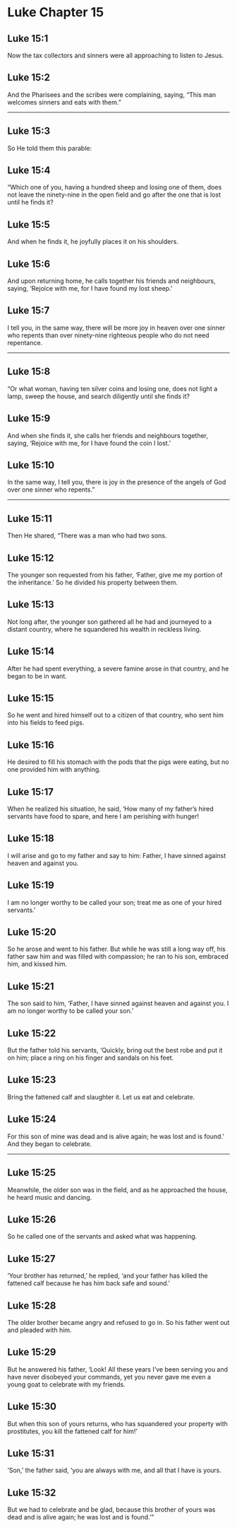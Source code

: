 # Luke Chapter 15

## Luke 15:1

Now the tax collectors and sinners were all approaching to listen to Jesus.

## Luke 15:2

And the Pharisees and the scribes were complaining, saying, “This man welcomes sinners and eats with them.”

---

## Luke 15:3

So He told them this parable:

## Luke 15:4

“Which one of you, having a hundred sheep and losing one of them, does not leave the ninety-nine in the open field and go after the one that is lost until he finds it?

## Luke 15:5

And when he finds it, he joyfully places it on his shoulders.

## Luke 15:6

And upon returning home, he calls together his friends and neighbours, saying, ‘Rejoice with me, for I have found my lost sheep.’

## Luke 15:7

I tell you, in the same way, there will be more joy in heaven over one sinner who repents than over ninety-nine righteous people who do not need repentance.

---

## Luke 15:8

“Or what woman, having ten silver coins and losing one, does not light a lamp, sweep the house, and search diligently until she finds it?

## Luke 15:9

And when she finds it, she calls her friends and neighbours together, saying, ‘Rejoice with me, for I have found the coin I lost.’

## Luke 15:10

In the same way, I tell you, there is joy in the presence of the angels of God over one sinner who repents.”

---

## Luke 15:11

Then He shared, “There was a man who had two sons.

## Luke 15:12

The younger son requested from his father, ‘Father, give me my portion of the inheritance.’ So he divided his property between them.

## Luke 15:13

Not long after, the younger son gathered all he had and journeyed to a distant country, where he squandered his wealth in reckless living.

## Luke 15:14

After he had spent everything, a severe famine arose in that country, and he began to be in want.

## Luke 15:15

So he went and hired himself out to a citizen of that country, who sent him into his fields to feed pigs.

## Luke 15:16

He desired to fill his stomach with the pods that the pigs were eating, but no one provided him with anything.

## Luke 15:17

When he realized his situation, he said, ‘How many of my father’s hired servants have food to spare, and here I am perishing with hunger!

## Luke 15:18

I will arise and go to my father and say to him: Father, I have sinned against heaven and against you.

## Luke 15:19

I am no longer worthy to be called your son; treat me as one of your hired servants.’

## Luke 15:20

So he arose and went to his father. But while he was still a long way off, his father saw him and was filled with compassion; he ran to his son, embraced him, and kissed him.

## Luke 15:21

The son said to him, ‘Father, I have sinned against heaven and against you. I am no longer worthy to be called your son.’

## Luke 15:22

But the father told his servants, ‘Quickly, bring out the best robe and put it on him; place a ring on his finger and sandals on his feet.

## Luke 15:23

Bring the fattened calf and slaughter it. Let us eat and celebrate.

## Luke 15:24

For this son of mine was dead and is alive again; he was lost and is found.’ And they began to celebrate.

---

## Luke 15:25

Meanwhile, the older son was in the field, and as he approached the house, he heard music and dancing.

## Luke 15:26

So he called one of the servants and asked what was happening.

## Luke 15:27

‘Your brother has returned,’ he replied, ‘and your father has killed the fattened calf because he has him back safe and sound.’

## Luke 15:28

The older brother became angry and refused to go in. So his father went out and pleaded with him.

## Luke 15:29

But he answered his father, ‘Look! All these years I’ve been serving you and have never disobeyed your commands, yet you never gave me even a young goat to celebrate with my friends.

## Luke 15:30

But when this son of yours returns, who has squandered your property with prostitutes, you kill the fattened calf for him!’

## Luke 15:31

‘Son,’ the father said, ‘you are always with me, and all that I have is yours.

## Luke 15:32

But we had to celebrate and be glad, because this brother of yours was dead and is alive again; he was lost and is found.’”

